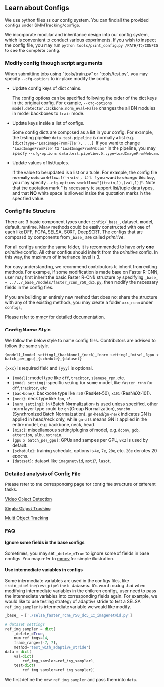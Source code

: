 ## Learn about Configs

We use python files as our config system. You can find all the provided configs under $MMTracking/configs.

We incorporate modular and inheritance design into our config system, which is convenient to conduct various experiments.
If you wish to inspect the config file, you may run `python tools/print_config.py /PATH/TO/CONFIG` to see the complete config.

### Modify config through script arguments

When submitting jobs using "tools/train.py" or "tools/test.py", you may specify `--cfg-options` to in-place modify the config.

- Update config keys of dict chains.

  The config options can be specified following the order of the dict keys in the original config.
  For example, `--cfg-options model.detector.backbone.norm_eval=False` changes the all BN modules in model backbones to `train` mode.

- Update keys inside a list of configs.

  Some config dicts are composed as a list in your config. For example, the testing pipeline `data.test.pipeline` is normally a list
  e.g. `[dict(type='LoadImageFromFile'), ...]`. If you want to change `'LoadImageFromFile'` to `'LoadImageFromWebcam'` in the pipeline,
  you may specify `--cfg-options data.test.pipeline.0.type=LoadImageFromWebcam`.

- Update values of list/tuples.

  If the value to be updated is a list or a tuple. For example, the config file normally sets `workflow=[('train', 1)]`. If you want to
  change this key, you may specify `--cfg-options workflow="[(train,1),(val,1)]"`. Note that the quotation mark \" is necessary to
  support list/tuple data types, and that **NO** white space is allowed inside the quotation marks in the specified value.

### Config File Structure

There are 3 basic component types under `config/_base_`, dataset, model, default_runtime.
Many methods could be easily constructed with one of each like DFF, FGFA, SELSA, SORT, DeepSORT.
The configs that are composed by components from `_base_` are called _primitive_.

For all configs under the same folder, it is recommended to have only **one** _primitive_ config. All other configs should inherit from the _primitive_ config. In this way, the maximum of inheritance level is 3.

For easy understanding, we recommend contributors to inherit from exiting methods.
For example, if some modification is made base on Faster R-CNN, user may first inherit the basic Faster R-CNN structure by specifying `_base_ = ../../_base_/models/faster_rcnn_r50_dc5.py`, then modify the necessary fields in the config files.

If you are building an entirely new method that does not share the structure with any of the existing methods, you may create a folder `xxx_rcnn` under `configs`,

Please refer to [mmcv](https://mmcv.readthedocs.io/en/latest/understand_mmcv/config.html#config) for detailed documentation.

### Config Name Style

We follow the below style to name config files. Contributors are advised to follow the same style.

```
{model}_[model setting]_{backbone}_{neck}_[norm setting]_[misc]_[gpu x batch_per_gpu]_{schedule}_{dataset}
```

`{xxx}` is required field and `[yyy]` is optional.

- `{model}`: model type like `dff`, `tracktor`, `siamese_rpn`, etc.
- `[model setting]`: specific setting for some model, like `faster_rcnn` for `dff`,`tracktor`, etc.
- `{backbone}`: backbone type like `r50` (ResNet-50), `x101` (ResNeXt-101).
- `{neck}`: neck type like `fpn`, `c5`.
- `[norm_setting]`: `bn` (Batch Normalization) is used unless specified, other norm layer type could be `gn` (Group Normalization), `syncbn` (Synchronized Batch Normalization).
    `gn-head`/`gn-neck` indicates GN is applied in head/neck only, while `gn-all` means GN is applied in the entire model, e.g. backbone, neck, head.
- `[misc]`: miscellaneous setting/plugins of model, e.g. `dconv`, `gcb`, `attention`, `albu`, `mstrain`.
- `[gpu x batch_per_gpu]`: GPUs and samples per GPU, `8x2` is used by default.
- `{schedule}`: training schedule, options is `4e`, `7e`, `20e`, etc.
    `20e` denotes 20 epochs.
- `{dataset}`: dataset like `imagenetvid`, `mot17`, `lasot`.

### Detailed analysis of Config File

Please refer to the corresponding page for config file structure of different tasks.

[Video Object Detection](https://mmtracking.readthedocs.io/en/latest/tutorials/config_vid.html)

[Single Object Tracking](https://mmtracking.readthedocs.io/en/latest/tutorials/config_sot.html)

[Multi Object Tracking](https://mmtracking.readthedocs.io/en/latest/tutorials/config_mot.html)

### FAQ

#### Ignore some fields in the base configs

Sometimes, you may set `_delete_=True` to ignore some of fields in base configs.
You may refer to [mmcv](https://mmcv.readthedocs.io/en/latest/understand_mmcv/config.html#inherit-from-base-config-with-ignored-fields) for simple illustration.

#### Use intermediate variables in configs

Some intermediate variables are used in the configs files, like `train_pipeline`/`test_pipeline` in datasets.
It's worth noting that when modifying intermediate variables in the children configs, user need to pass the intermediate variables into corresponding fields again.
For example, we would like to use testing strategy of adaptive stride to test a SELSA. `ref_img_sampler` is intermediate variable we would like modify.

```python
_base_ = ['./selsa_faster_rcnn_r50_dc5_1x_imagenetvid.py']

# dataset settings
ref_img_sampler = dict(
    _delete_=True,
    num_ref_imgs=14,
    frame_range=[-7, 7],
    method='test_with_adaptive_stride')
data = dict(
    val=dict(
        ref_img_sampler=ref_img_sampler),
    test=dict(
        ref_img_sampler=ref_img_sampler))
```

We first define the new `ref_img_sampler` and pass them into `data`.
